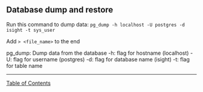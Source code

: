 ## Database dump and restore

Run this command to dump data:
`pg_dump -h localhost -U postgres -d isight -t sys_user`

Add `> <file_name>` to the end

pg_dump: Dump data from the database
-h: flag for hostname (localhost)
-U: flag for username (postgres)
-d: flag for database name (isight)
-t: flag for table name


***
[Table of Contents](../README.md)
